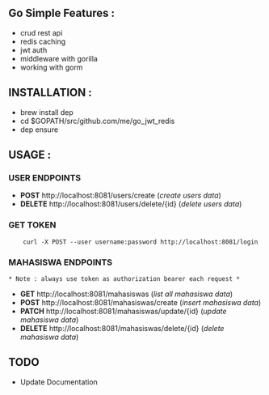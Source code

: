 Go Simple Features : 
-----------------
 - crud rest api
 - redis caching
 - jwt auth
 - middleware with gorilla
 - working with gorm

INSTALLATION : 
-----
 - brew install dep
 - cd $GOPATH/src/github.com/me/go_jwt_redis
 - dep ensure

USAGE : 
-----
###  USER ENDPOINTS 
 - **POST** http://localhost:8081/users/create (*create users data*)
 - **DELETE** http://localhost:8081/users/delete/{id} (*delete users data*)

### GET TOKEN

```
    curl -X POST --user username:password http://localhost:8081/login
```

###  MAHASISWA ENDPOINTS 
    * Note : always use token as authorization bearer each request *
 - **GET** http://localhost:8081/mahasiswas (*list all mahasiswa data*)
 - **POST** http://localhost:8081/mahasiswas/create (*insert mahasiswa data*)
 - **PATCH** http://localhost:8081/mahasiswas/update/{id} (*update mahasiswa data*)
 - **DELETE** http://localhost:8081/mahasiswas/delete/{id} (*delete mahasiswa data*)


TODO
-----
 - Update Documentation
